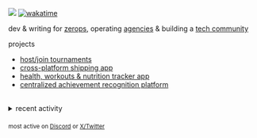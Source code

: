 ![](https://komarev.com/ghpvc/?username=dinxsh) [![wakatime](https://wakatime.com/badge/user/018cddd8-b17b-4e5f-a792-bed4da250ea7.svg)](https://wakatime.com/@018cddd8-b17b-4e5f-a792-bed4da250ea7)
 
dev & writing for [zerops](https://zerops.io/), operating [agencies](https://43labs.xyz/) & building a [tech community](https://discord.gg/64cSnfsF)

projects 
- [host/join tournaments](https://sanityesports.live/)
- [cross-platform shipping app](https://delemate.com)
- [health, workouts & nutrition tracker app](https://github.com/dinxsh/aarogya)
- [centralized achievement recognition platform](https://ambar.gg/)

<br>
<details>
<summary>recent activity</summary>

  
| Overview | Card |
|:--------:|:-------------------------:|
| ![Lines of Code & Base Introduction](assets/metrics.plugin.code.lines.svg) | ![Achievements](assets/metrics.plugin.achievements.svg) |


</details>

<sub>most active on [Discord](https://t.co/QPthpsZ1Qu) or [X/Twitter](https://x.com/dineshcodes)</sub>
